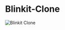 # Blinkit-Clone

![Blinkit Clone](https://github.com/Ramandeep9877/Blinkit-clone/assets/130677013/fb49c59e-ff6c-4621-8106-6ca98fb1f42e)
